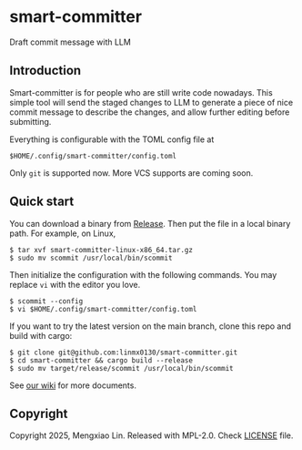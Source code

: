 smart-committer
===
Draft commit message with LLM

## Introduction
Smart-committer is for people who are still write code nowadays. This simple
tool will send the staged changes to LLM to generate a piece of nice commit
message to describe the changes, and allow further editing before submitting.

Everything is configurable with the TOML config file at 
```
$HOME/.config/smart-committer/config.toml
```

Only `git` is supported now. More VCS supports are coming soon.

## Quick start
You can download a binary from [Release](https://github.com/linmx0130/smart-committer/releases).
Then put the file in a local binary path. For example, on Linux,

```
$ tar xvf smart-committer-linux-x86_64.tar.gz
$ sudo mv scommit /usr/local/bin/scommit
```

Then initialize the configuration with the following commands. You may replace `vi` with the editor you love.
```
$ scommit --config
$ vi $HOME/.config/smart-committer/config.toml
```

If you want to try the latest version on the main branch, clone this repo and build with cargo:
```
$ git clone git@github.com:linmx0130/smart-committer.git
$ cd smart-committer && cargo build --release
$ sudo mv target/release/scommit /usr/local/bin/scommit
```

See [our wiki](https://github.com/linmx0130/smart-committer/wiki) for more documents.

## Copyright
Copyright 2025, Mengxiao Lin. Released with MPL-2.0. Check [LICENSE](LICENSE) file.

